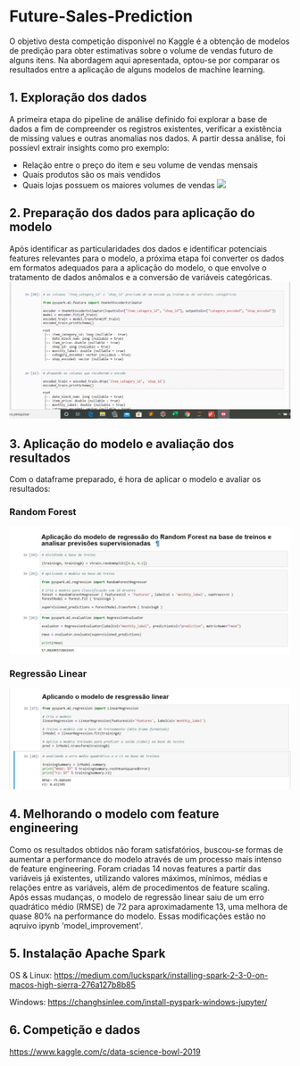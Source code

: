 # Future-Sales-Prediction

O objetivo desta competição disponível no Kaggle é a obtenção de modelos de predição para obter estimativas sobre o volume de vendas futuro de alguns itens. Na abordagem aqui apresentada, optou-se por comparar os resultados entre a aplicação de alguns modelos de machine learning.

## 1. Exploração dos dados

A primeira etapa do pipeline de análise definido foi explorar a base de dados a fim de compreender os registros existentes, verificar a existência de missing values e outras anomalias nos dados. A partir dessa análise, foi possíevl extrair insights como pro exemplo:

* Relação entre o preço do item e seu volume de vendas mensais
* Quais produtos são os mais vendidos
* Quais lojas possuem os maiores volumes de vendas
![](https://github.com/luisgustavob78/Future-Sales-Prediction/blob/master/sales_exploration.gif)

## 2. Preparação dos dados para aplicação do modelo

Após identificar as particularidades dos dados e identificar potenciais features relevantes para o modelo, a próxima etapa foi converter os dados em formatos adequados para a aplicação do modelo, o que envolve o tratamento de dados anômalos e a conversão de variáveis categóricas.
![](https://github.com/luisgustavob78/Future-Sales-Prediction/blob/master/sales_preparation.gif)

## 3. Aplicação do modelo e avaliação dos resultados

Com o dataframe preparado, é hora de aplicar o modelo e avaliar os resultados:

### Random Forest
![](https://github.com/luisgustavob78/Future-Sales-Prediction/blob/master/sales_random_forest.jpg)

### Regressão Linear
![](https://github.com/luisgustavob78/Future-Sales-Prediction/blob/master/sales_linear_regression.jpg)

## 4. Melhorando o modelo com feature engineering

Como os resultados obtidos não foram satisfatórios, buscou-se formas de aumentar a performance do modelo através de um processo mais intenso de feature engineering. Foram criadas 14 novas features a partir das variáveis já existentes, utilizando valores máximos, mínimos, médias e relações entre as variáveis, além de procedimentos de feature scaling. Após essas mudanças, o modelo de regressão linear saiu de um erro quadrático médio (RMSE) de 72 para aproximadamente 13, uma melhora de quase 80% na performance do modelo. Essas modificações estão no aqruivo ipynb 'model_improvement'.

## 5. Instalação Apache Spark

OS & Linux: https://medium.com/luckspark/installing-spark-2-3-0-on-macos-high-sierra-276a127b8b85

Windows: https://changhsinlee.com/install-pyspark-windows-jupyter/

## 6. Competição e dados

https://www.kaggle.com/c/data-science-bowl-2019



